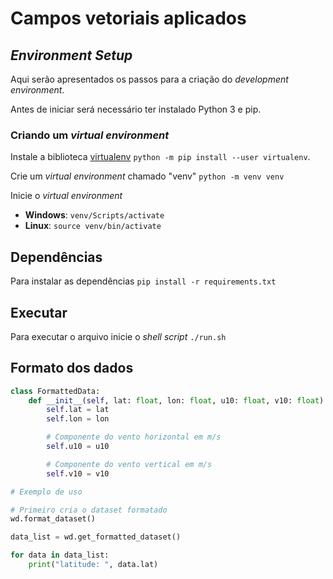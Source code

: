 # Campos vetoriais aplicados

## *Environment Setup*
Aqui serão apresentados os passos para a criação do *development environment*.

Antes de iniciar será necessário ter instalado Python 3 e pip.

### Criando um *virtual environment*
Instale a biblioteca [virtualenv](https://pypi.org/project/virtualenv/) `python -m pip install --user virtualenv`.

Crie um *virtual environment* chamado "venv" `python -m venv venv`

Inicie o *virtual environment*
* **Windows**: `venv/Scripts/activate`
* **Linux**: `source venv/bin/activate`


## Dependências
Para instalar as dependências `pip install -r requirements.txt`

## Executar
Para executar o arquivo inicie o *shell script* `./run.sh`

## Formato dos dados
``` python
class FormattedData:
    def __init__(self, lat: float, lon: float, u10: float, v10: float):
        self.lat = lat
        self.lon = lon

        # Componente do vento horizontal em m/s
        self.u10 = u10

        # Componente do vento vertical em m/s
        self.v10 = v10

# Exemplo de uso

# Primeiro cria o dataset formatado
wd.format_dataset()

data_list = wd.get_formatted_dataset()

for data in data_list:
    print("latitude: ", data.lat)

```